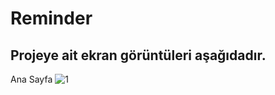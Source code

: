 # Reminder

## Projeye ait ekran görüntüleri aşağıdadır.

Ana Sayfa
![1](https://github.com/mesudepolat/Reminder/assets/61362079/d52926b3-7160-443c-9de0-e3634964624e)


